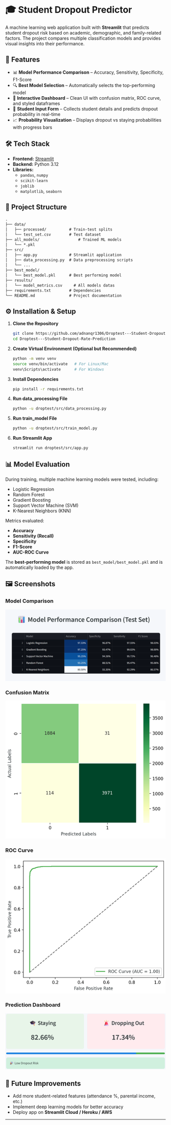 # 🎓 Student Dropout Predictor

A machine learning web application built with **Streamlit** that predicts student dropout risk based on academic, demographic, and family-related factors. The project compares multiple classification models and provides visual insights into their performance.



## 🚀 Features

- 📊 **Model Performance Comparison** – Accuracy, Sensitivity, Specificity, F1-Score  
- 🔍 **Best Model Selection** – Automatically selects the top-performing model  
- 🎨 **Interactive Dashboard** – Clean UI with confusion matrix, ROC curve, and styled dataframes  
- 📝 **Student Input Form** – Collects student details and predicts dropout probability in real-time  
- 📈 **Probability Visualization** – Displays dropout vs staying probabilities with progress bars  



## 🛠️ Tech Stack

- **Frontend:** [Streamlit](https://streamlit.io/)  
- **Backend:** Python 3.12  
- **Libraries:**  
  - `pandas`, `numpy`  
  - `scikit-learn`  
  - `joblib`  
  - `matplotlib`, `seaborn`  



## 📂 Project Structure

```
.
├── data/
│   ├── processed/          # Train-test splits
│   └── test_set.csv        # Test dataset
├── all_models/                 # Trained ML models
│   └── *.pkl
├── src/
│   ├── app.py              # Streamlit application
│   ├── data_processing.py  # Data preprocessing scripts
│   └── ...
├── best_model/
│   └── best_model.pkl      # Best performing model
├── results/
│   └── model_metrics.csv     # All models datas
├── requirements.txt        # Dependencies
└── README.md               # Project documentation
```


## ⚙️ Installation & Setup

1. **Clone the Repository**
   ```bash
   git clone https://github.com/adnanqr1306/Droptest---Student-Dropout-Rate-Prediction.git
   cd Droptest---Student-Dropout-Rate-Prediction
   ```

2. **Create Virtual Environment (Optional but Recommended)**
   ```bash
   python -m venv venv
   source venv/bin/activate   # For Linux/Mac
   venv\Scripts\activate      # For Windows
   ```

3. **Install Dependencies**
   ```bash
   pip install -r requirements.txt
   ```
4. **Run data_processing File**
   ```bash
   python -u droptest/src/data_processing.py
   ```
5. **Run train_model File**
   ```bash
   python -u droptest/src/train_model.py
   ```

6. **Run Streamlit App**
   ```bash
   streamlit run droptest/src/app.py
   ```



## 📊 Model Evaluation

During training, multiple machine learning models were tested, including:

- Logistic Regression  
- Random Forest  
- Gradient Boosting  
- Support Vector Machine (SVM)  
- K-Nearest Neighbors (KNN)  

Metrics evaluated:  
- **Accuracy**  
- **Sensitivity (Recall)**  
- **Specificity**  
- **F1-Score**  
- **AUC-ROC Curve**  

The **best-performing model** is stored as `best_model/best_model.pkl` and is automatically loaded by the app.



## 🖼️ Screenshots

### Model Comparison
![Model Comparison](Droptest/screenshots/Droptest%20Model%20Comparison.png)

### Confusion Matrix
![Confusion Matrix](Droptest/screenshots/Droptest%20Confusion%20Matrix.png)

### ROC Curve
![ROC Curve](Droptest/screenshots/Droptest%20ROC%20Curve.png)

### Prediction Dashboard
![Prediction](Droptest/screenshots/Droptest%20Student%20Prediction.png)



## 🔮 Future Improvements

- Add more student-related features (attendance %, parental income, etc.)  
- Implement deep learning models for better accuracy  
- Deploy app on **Streamlit Cloud / Heroku / AWS**  

---

